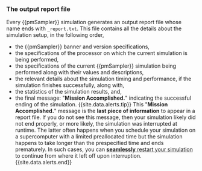 ### The output report file  

Every {{pmSampler}} simulation generates an output report file whose name ends with `_report.txt`. This file contains all the details about the simulation setup, in the following order,  
-   the {{pmSampler}} banner and version specifications,  
-   the specifications of the processor on which the current simulation is being performed,  
-   the specifications of the current {{pmSampler}} simulation being performed along with their values and descriptions,  
-   the relevant details about the simulation timing and performance, if the simulation finishes successfully, along with,  
-   the statistics of the simulation results, and,  
-   the final message: "**Mission Accomplished.**" indicating the successful ending of the simulation.
    {{site.data.alerts.tip}}
    This "<b>Mission Accomplished.</b>" message is the <b>last piece of information</b> to appear in a report file. If you do not see this message, then your simulation likely did not end properly, or more likely, the simulation was interrupted at runtime. The latter often happens when you schedule your simulation on a supercomputer with a limited preallocated time but the simulation happens to take longer than the prespecified time and ends prematurely. In such cases, you can <a href="../../{{pmSampler|downcase}}/restart/" target="_blank"><b>seamlessly</b> restart your simulation</a> to continue from where it left off upon interruption.
    {{site.data.alerts.end}}
    
